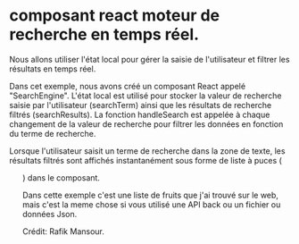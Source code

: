 # composant react moteur de recherche en temps réel.
Nous allons utiliser l'état local pour gérer la saisie de l'utilisateur et filtrer les résultats en temps réel. 

Dans cet exemple, nous avons créé un composant React appelé "SearchEngine". L'état local est utilisé pour stocker la valeur de recherche saisie par l'utilisateur (searchTerm) ainsi que les résultats de recherche filtrés (searchResults). La fonction handleSearch est appelée à chaque changement de la valeur de recherche pour filtrer les données en fonction du terme de recherche.

Lorsque l'utilisateur saisit un terme de recherche dans la zone de texte, les résultats filtrés sont affichés instantanément sous forme de liste à puces (<ul>) dans le composant.

Dans cette exemple c'est une liste de fruits que j'ai trouvé sur le web, mais c'est la meme chose si vous utilisé une API back ou un fichier ou données Json.

Crédit: Rafik Mansour.

